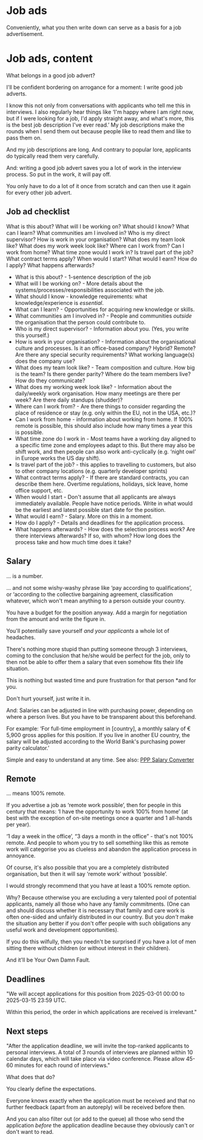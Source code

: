 # Job ads

<!-- Note -->
Conveniently, what you then write down can serve as a basis for a job advertisement.


# Job ads, content <!-- .element class="hidden" -->

What belongs in a good job advert?

<!-- Note -->
I'll be confident bordering on arrogance for a moment: I write good job adverts.

I know this not only from conversations with applicants who tell me this in interviews.
I also regularly hear things like ‘I'm happy where I am right now, but if I were looking for a job, I'd apply straight away, and what's more, this is the best job description I've ever read.’
My job descriptions make the rounds when I send them out because people like to read them and like to pass them on.

And my job descriptions are long.
And contrary to popular lore, applicants do typically read them very carefully.

And: writing a good job advert saves you a lot of work in the interview process.
So put in the work, it will pay off.

You only have to do a lot of it once from scratch and can then use it again for every other job advert.


<!-- .slide: data-timing="300" -->
## Job ad checklist <!-- .element class="hidden" -->

<span class="fragment fade-in-then-semi-out">What is this about?</span>
<span class="fragment fade-in-then-semi-out">What will I be working on?</span>
<span class="fragment fade-in-then-semi-out">What should I know?</span>
<span class="fragment fade-in-then-semi-out">What can I learn?</span>
<span class="fragment fade-in-then-semi-out">What communities am I involved in?</span>
<span class="fragment fade-in-then-semi-out">Who is my direct supervisor?</span>
<span class="fragment fade-in-then-semi-out">How is work in your organisation?</span>
<span class="fragment fade-in-then-semi-out">What does my team look like?</span>
<span class="fragment fade-in-then-semi-out">What does my work week look like?</span>
<span class="fragment fade-in-then-semi-out">Where can I work from?</span>
<span class="fragment fade-in-then-semi-out">Can I work from home?</span>
<span class="fragment fade-in-then-semi-out">What time zone would I work in?</span>
<span class="fragment fade-in-then-semi-out">Is travel part of the job?</span>
<span class="fragment fade-in-then-semi-out">What contract terms apply?</span>
<span class="fragment fade-in-then-semi-out">When would I start?</span>
<span class="fragment fade-in-then-semi-out">What would I earn?</span>
<span class="fragment fade-in-then-semi-out">How do I apply?</span>
<span class="fragment fade-in-then-semi-out">What happens afterwards?</span>

<!-- Note -->
* What is this about? - 1-sentence description of the job
* What will I be working on? - More details about the systems/processes/responsibilities associated with the job.
* What should I know - knowledge requirements: what knowledge/experience is *essential*.
* What can I learn? - Opportunities for acquiring new knowledge or skills.
* What communities am I involved in? - People and communities *outside* the organisation that the person could contribute to.
* Who is my direct supervisor? - Information about you. (Yes, you write this yourself.)
* How is work in your organisation? - Information about the organisational culture and processes. Is it an office-based company? Hybrid? Remote? Are there any special security requirements? What working language(s) does the company use?
* What does my team look like? - Team composition and culture. How big is the team? Is there gender parity? Where do the team members live? How do they communicate?
* What does my working week look like? - Information about the daily/weekly work organisation. How many meetings are there per week? Are there daily standups (shudder)?
* Where can I work from? - Are there things to consider regarding the place of residence or stay (e.g. only within the EU, not in the USA, etc.)?
* Can I work from home - information about working from home. If 100% remote is possible, this should also include how many times a year this is possible. 
* What time zone do I work in - Most teams have a working day aligned to a specific time zone and employees adapt to this. But there may also be shift work, and then people can also work anti-cyclically (e.g. ‘night owl’ in Europe works the US day shift).
* Is travel part of the job? - this applies to travelling to customers, but also to other company locations (e.g. quarterly developer sprints)
* What contract terms apply? - If there are standard contracts, you can describe them here. Overtime regulations, holidays, sick leave, home office support, etc.
* When would I start - Don't assume that all applicants are always immediately available. People have notice periods. Write in what would be the earliest and latest possible start date for the position.
* What would I earn? - Salary. More on this in a moment.
* How do I apply? - Details and deadlines for the application process.
* What happens afterwards? - How does the selection process work? Are there interviews afterwards? If so, with whom? How long does the process take and how much time does it take?


## Salary

... is a number.

<!-- Note -->
... and not some wishy-washy phrase like ‘pay according to qualifications’, or ‘according to the collective bargaining agreement, classification whatever, which won't mean anything to a person outside your country.

You have a budget for the position anyway.
Add a margin for negotiation from the amount and write the figure in.

You'll potentially save yourself *and your applicants* a whole lot of headaches.

There's nothing more stupid than putting someone through 3 interviews, coming to the conclusion that he/she would be perfect for the job, only to then not be able to offer them a salary that even somehow fits their life situation.

This is nothing but wasted time and pure frustration for that person *and for you.

Don't hurt yourself, just write it in.

And: Salaries can be adjusted in line with purchasing power, depending on where a person lives.
But you have to be transparent about this beforehand.

For example: ‘For full-time employment in [country], a monthly salary of € 5,900 gross applies for this position. If you live in another EU country, the salary will be adjusted according to the World Bank's purchasing power parity calculator.’

Simple and easy to understand at any time. See also: [PPP Salary Converter](https://www.chrislross.com/PPPConverter/)


## Remote

... means 100% remote.

<!-- Note -->
If you advertise a job as ‘remote work possible’, then for people in this century that means: ‘I have the opportunity to work 100% from home’ (at best with the exception of on-site meetings once a quarter and 1 all-hands per year).

‘1 day a week in the office’, “3 days a month in the office” - that's not 100% remote.
And people to whom you try to sell something like this as remote work will categorise you as clueless and abandon the application process in annoyance.

Of course, it's also possible that you are a completely distributed organisation, but then it will say ‘remote work’ without ‘possible’.

I would strongly recommend that you have at least a 100% remote option.

Why? Because otherwise you are excluding a very talented pool of potential applicants, namely all those who have any family commitments.
(One can and should discuss whether it is necessary that family and care work is often one-sided and unfairly distributed in our country.
But you *don't* make the situation any better if you don't offer people with such obligations any useful work and development opportunities).

If you do this wilfully, then you needn't be surprised if you have a lot of men sitting there without children (or without interest in their children).

And it'll be Your Own Damn Fault.


## Deadlines

<!-- Note -->
"We will accept applications for this position from 2025-03-01 00:00 to 2025-03-15 23:59 UTC.

Within this period, the order in which applications are received is irrelevant."



## Next steps

<!-- Note -->
"After the application deadline, we will invite the top-ranked applicants to personal interviews.
A total of 3 rounds of interviews are planned within 10 calendar days, which will take place via video conference.
Please allow 45-60 minutes for each round of interviews."

What does that do?

You clearly define the expectations.

Everyone knows exactly when the application must be received and that no further feedback (apart from an autoreply) will be received before then.

And you can also filter out (or add to the queue) all those who send the application *before* the application deadline because they obviously can't or don't want to read.
